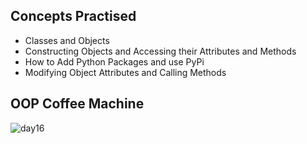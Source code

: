 ## Concepts Practised
- Classes and Objects
- Constructing Objects and Accessing their Attributes and Methods
- How to Add Python Packages and use PyPi
- Modifying Object Attributes and Calling Methods
## OOP Coffee Machine
![day16](https://user-images.githubusercontent.com/98851253/154715149-50489986-6898-43b8-a8bd-b31af2ff3947.gif)
